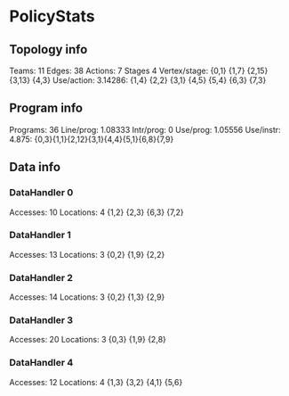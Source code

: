 # PolicyStats
## Topology info
Teams:		11
Edges:		38
Actions:	7
Stages		4
Vertex/stage:	{0,1} {1,7} {2,15} {3,13} {4,3} 
Use/action:	3.14286: {1,4} {2,2} {3,1} {4,5} {5,4} {6,3} {7,3} 

## Program info
Programs:	36
Line/prog:	1.08333
Intr/prog:	0
Use/prog:	1.05556
Use/instr:	4.875: {0,3}{1,1}{2,12}{3,1}{4,4}{5,1}{6,8}{7,9}

## Data info

### DataHandler 0
Accesses:	10
Locations:	4
{1,2} {2,3} {6,3} {7,2} 

### DataHandler 1
Accesses:	13
Locations:	3
{0,2} {1,9} {2,2} 

### DataHandler 2
Accesses:	14
Locations:	3
{0,2} {1,3} {2,9} 

### DataHandler 3
Accesses:	20
Locations:	3
{0,3} {1,9} {2,8} 

### DataHandler 4
Accesses:	12
Locations:	4
{1,3} {3,2} {4,1} {5,6} 